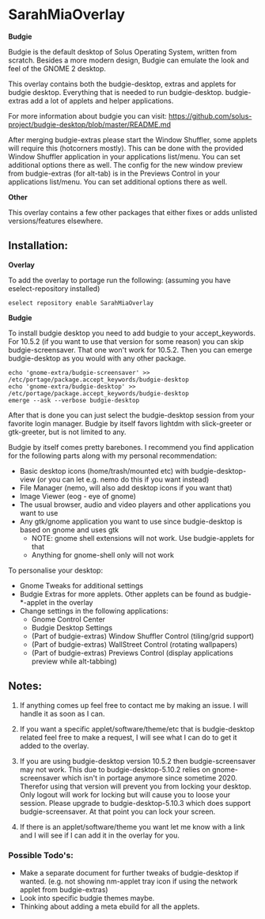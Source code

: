 # SarahMiaOverlay

**Budgie**

Budgie is the default desktop of Solus Operating System, written from scratch. Besides a more modern design, Budgie can emulate the look and feel of the GNOME 2 desktop.

This overlay contains both the budgie-desktop, extras and applets for budgie desktop. Everything that is needed to run budgie-desktop.
budgie-extras add a lot of applets and helper applications.

For more information about budgie you can visit: https://github.com/solus-project/budgie-desktop/blob/master/README.md

After merging budgie-extras please start the Window Shuffler, some applets will require this (hotcorners mostly). This can be done with the provided Window Shuffler application in your applications list/menu. You can set additional options there as well.
The config for the new window preview from budgie-extras (for alt-tab) is in the Previews Control in your applications list/menu. You can set additional options there as well.

**Other**

This overlay contains a few other packages that either fixes or adds unlisted versions/features elsewhere.

## Installation:

**Overlay**

To add the overlay to portage run the following: (assuming you have eselect-repository installed)

	eselect repository enable SarahMiaOverlay

**Budgie**

To install budgie desktop you need to add budgie to your accept_keywords. For 10.5.2 (if you want to use that version for some reason) you can skip budgie-screensaver. That one won't work for 10.5.2. Then you can emerge budgie-desktop as you would with any other package.

	echo 'gnome-extra/budgie-screensaver' >> /etc/portage/package.accept_keywords/budgie-desktop
	echo 'gnome-extra/budgie-desktop' >> /etc/portage/package.accept_keywords/budgie-desktop
	emerge --ask --verbose budgie-desktop
	

After that is done you can just select the budgie-desktop session from your favorite login manager. Budgie by itself favors lightdm with slick-greeter or gtk-greeter, but is not limited to any.

Budgie by itself comes pretty barebones. I recommend you find application for the following parts along with my personal recommendation:

- Basic desktop icons (home/trash/mounted etc) with budgie-desktop-view (or you can let e.g. nemo do this if you want instead)
- File Manager (nemo, will also add desktop icons if you want that)
- Image Viewer (eog - eye of gnome)
- The usual browser, audio and video players and other applications you want to use
- Any gtk/gnome application you want to use since budgie-desktop is based on gnome and uses gtk
	- NOTE: gnome shell extensions will not work. Use budgie-applets for that
	- Anything for gnome-shell only will not work

To personalise your desktop:

- Gnome Tweaks for additional settings
- Budgie Extras for more applets. Other applets can be found as budgie-\*-applet in the overlay
- Change settings in the following applications:
	- Gnome Control Center
	- Budgie Desktop Settings
	- (Part of budgie-extras) Window Shuffler Control (tiling/grid support)
	- (Part of budgie-extras) WallStreet Control (rotating wallpapers)
	- (Part of budgie-extras) Previews Control (display applications preview while alt-tabbing)

## Notes:

1) If anything comes up feel free to contact me by making an issue. I will handle it as soon as I can.

2) If you want a specific applet/software/theme/etc that is budgie-desktop related feel free to make a request, I will see what I can do to get it added to the overlay.

3) If you are using budgie-desktop version 10.5.2 then budgie-screensaver may not work. This due to budgie-desktop-5.10.2 relies on gnome-screensaver which isn't in portage anymore since sometime 2020. Therefor using that version will prevent you from locking your desktop. Only logout will work for locking but will cause you to loose your session. Please upgrade to budgie-desktop-5.10.3 which does support budgie-screensaver. At that point you can lock your screen.

4) If there is an applet/software/theme you want let me know with a link and I will see if I can add it in the overlay for you.

### Possible Todo's:

- Make a separate document for further tweaks of budgie-desktop if wanted. (e.g. not showing nm-applet tray icon if using the network applet from budgie-extras)
- Look into specific budgie themes maybe.
- Thinking about adding a meta ebuild for all the applets.
